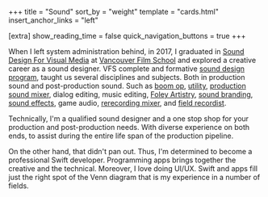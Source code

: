+++
title = "Sound"
sort_by = "weight"
template = "cards.html"
insert_anchor_links = "left"

[extra]
show_reading_time = false
quick_navigation_buttons = true
+++

When I left system administration behind, in 2017, I graduated in [Sound Design
For Visual Media](https://vfs.edu/programs/sound-design) at [Vancouver Film
School](https://vfs.edu/about-vfs) and explored a creative career as a sound
designer. VFS complete and formative [sound design
program](https://vfs.edu/programs/sound-design), taught us several disciplines
and subjects. Both in production sound and post-production sound. Such as [boom
op](https://en.wikipedia.org/wiki/Boom_operator_(media)),
[utility](https://en.wikipedia.org/wiki/Utility_sound_technician), [production
sound mixer](https://en.wikipedia.org/wiki/Production_sound_mixer), dialog
editing, music editing, [Foley
Artistry](https://en.wikipedia.org/wiki/Foley_(filmmaking)), [sound
branding](https://en.wikipedia.org/wiki/Sound_trademark), [sound
effects](https://en.wikipedia.org/wiki/Sound_design), game audio, [rerecording
mixer](https://en.wikipedia.org/wiki/Re-recording_mixer), and [field
recordist](https://en.wikipedia.org/wiki/Field_recording).

Technically, I'm a qualified sound designer and a one stop shop for your
production and post-production needs. With diverse experience on both ends, to
assist during the entire life span of the production pipeline.

On the other hand, that didn't pan out. Thus, I'm determined to become a
professional Swift developer. Programming apps brings together the creative and
the technical. Moreover, I love doing UI/UX. Swift and apps fill just the right
spot of the Venn diagram that is my experience in a number of fields.
